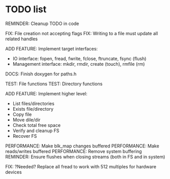 # TODO list

REMINDER: Cleanup TODO in code

FIX: File creation not accepting flags
FIX: Writing to a file must update all related handles

ADD FEATURE: Implement target interfaces:

* IO interface: fopen, fread, fwrite, fclose, ftruncate, fsync (flush)
* Management interface: mkdir, rmdir, create (touch), rmfile (rm)

DOCS: Finish doxygen for paths.h

TEST: File functions
TEST: Directory functions

ADD FEATURE: Implement higher level:

* List files/directories
* Exists file/directory
* Copy file
* Move dile/dir
* Check total free space
* Verify and cleanup FS
* Recover FS

PERFORMANCE: Make blk_map changes buffered
PERFORMANCE: Make reads/writes buffered
PERFORMANCE: Remove system buffering
REMINDER: Ensure flushes when closing streams (both in FS and in system)

FIX: ?Needed? Replace all fread to work with 512 multiples for hardware devices
